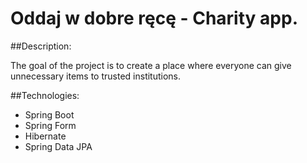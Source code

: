 # Oddaj w dobre ręcę - Charity app.
##Description:


The goal of the project is to create a place where everyone can give unnecessary items to trusted institutions.

##Technologies:
<ul>
<li>Spring Boot</li>
<li>Spring Form</li>
<li>Hibernate</li>
<li>Spring Data JPA</li>

</ul>